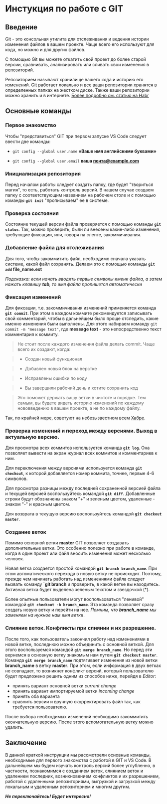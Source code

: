 # Инстукция по работе с GIT

## Введение

Git - это консольная утилита для отслеживания и ведения истории изменения файлов в вашем проекте. Чаще всего его используют для кода, но можно и для других файлов.

С помощью Git вы можете откатить свой проект до более старой версии, сравнивать, анализировать или сливать свои изменения в репозиторий.

Репозиторием называют хранилище вашего кода и историю его изменений. Git работает локально и все ваши репозитории хранятся в определенных папках на жестком диске. Также ваши репозитории можно хранить и в интернете.
[Более подробно см. статью на Habr](https://habr.com/ru/articles/541258/)


## Основные команды

### Первое знакомство

Чтобы "представиться" GIT при первом запуске VS Code следует ввести две команды:

* `git config --global user.name`  **«Ваше имя английскими буквами»**

* `git config --global user.email` **ваша почта@example.com**

### Инициализация репозитория

Перед началом работы следует создать папку, где будет "твориться магия", то есть, работать контроль версий. В нашем случае создаем папку с соответствующим названием на рабочем столе и с помощью команды **`git init`** "прописываем" ее в системе. 

### Проверка состояния

Состояние текущей версии файла проверяется с помощью команды **`git status`**. Так, можно проверить, были ли внесены какие-либо изменения, требующие фиксации, или, говоря на сленге, закоммичивания.

### Добавление файла для отслеживания

Для того, чтобы закоммитить файл, необходимо сначала указать системе, какой файл сохранять. Делаем это с помощью команды **`git add`  file_name.ext**

*Подсказка: если начать вводить первые символы имени файла, а затем нажать клавишу __tab__, то имя файла пропишется автоматически*

### Фиксация изменений

Для фиксации, т.е. закоммичивания изменений применяется команда **`git commit`**. При этом в каждом коммите рекомендуется записывать свой комментарий, чтобы в дальнейшем было проще отследить, какие именно изменения были выполнены. Для этого набираем команду `git commit -m "message text"`, где **message text** - это непосредственно текст комментария к коммиту. 

> Не стоит после каждого изменения файла делать commit. Чаще всего их создают, когда:

> * Создан новый функционал

> * Добавлен новый блок на верстке

> * Исправлены ошибки по коду

> * Вы завершили рабочий день и хотите сохранить код

> Это поможет держать вашу ветки в чистоте и порядке. Тем самым, вы будете видеть историю изменений по каждому нововведению в вашем проекте, а не по каждому файлу.

Так, по крайней мере, советуют на небезызвестном всем [Хабре](https://habr.com/ru/articles/541258/).


### Проверка изменений и переход между версиями. Выход в актуальную версию.

Для просмотра всех коммитов используется команда **`git log`**. Она позволяет вывести на экран журнал всех коммитов и комментариев к ним. 

Для переключения между версиями используется команда **`git checkout`**, к которой добавляется номер коммита, точнее, первые 4-6 символов. 

Для просмотра разницы между последней сохраненной версией файла и текущей версией воспользуйтесь командой **`git diff`**. Добавленные строки будут обозначены знаком "+" и зеленым цветом, удаленные - знаком "-" и красным цветом. 

Для возврата в текущую версию воспользуйтесь командой **`git checkout master`**.

### Создание веток

Помимо основной ветки **master** GIT позволяет создавать дополнительные ветки. Это особенно полезно при работе в команде, когда в один проект или файл вносить изменения может несколько человек. 

Новая ветка создается простой командой **`git branch branch_name`**. При этом автоматического перехода в новую ветку не происходит. Поэтому, прежде чем начинать работать над изменениями файла следует вызвать команду **`git branch** и проверить, в какой ветке вы находитесь. Активная ветка будет выделена зеленым текстом и звездочкой (*).

Более опытные пользователи могут воспользоваться "ленивой" командой **`git checkout -b branch_name`**. Эта команда позволяет сразу создать новую ветку и перейти на нее.
*Помним, что __branch_name__ мы заменяем на нужное нам имя ветки*.

### Слияние веток. Конфликты при слиянии и их разрешение.

После того, как пользователь закончил работу над изменениями в новой ветке, последнюю можно объединить с основной веткой. Для этого воспользуемся командой **`git merge branch_name`**. Но перед эти вернемся в основную ветку знакомым нам путем **`git checkout master`**. Команда **`git merge branch_name`** подтягивает изменения из новой ветки **branch_name** в ветку **master**. При этом, если информация в двух ветках не совпадает, то возникнет конфликт версий, который пользователю будет предложено решить одним из способов ниже, перейдя в *Editor*:
* принять вариант основной ветки *current change*
* принять вариант импортируемой ветки *incoming change*
* принять оба варианта
* сравнить версии и вручную скорректировать файл так, как требуется пользователю.

После выбора необходимых изменений необходимо закоммитить окончательную версию. После этого вспомогательную ветку можно удалить.

## Заключение

В данной краткой инструкции мы рассмотрели основные команды, необходимые для первого знакомства с работой в GIT и VS Code. В дальнейшем  мы будем изучать контроль версий более углубленно, в частности, познакомимся с созданием веток, слиянием веток и удалением последних, возникновением конфликтов и их разрешением, работой с удаленными репозиториями, выгрузкой и загрузкой между локальным и удаленным репозиторием и многим другим.

***Не переключайтесь! Будет интересно!***